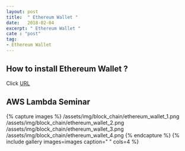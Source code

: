 ```yaml
---
layout: post
title:  " Ethereum Wallet "
date:   2018-02-04
excerpt: " Ethereum Wallet "
cate : "post"
tag:
- Ethereum Wallet
---
```


## How to install Ethereum Wallet ?

Click [URL](https://github.com/ethereum/mist/releases)

## AWS Lambda Seminar

{% capture images %}
  /assets/img/block_chain/ethereum_wallet_1.png
  /assets/img/block_chain/ethereum_wallet_2.png
  /assets/img/block_chain/ethereum_wallet_3.png
  /assets/img/block_chain/ethereum_wallet_4.png
{% endcapture %}
{% include gallery images=images caption=" " cols=4 %}


